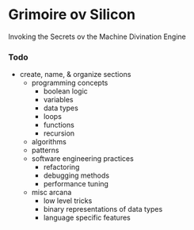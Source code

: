 # Grimoire ov Silicon
Invoking the Secrets ov the Machine Divination Engine




### Todo
* create, name, & organize sections
  * programming concepts
    * boolean logic
    * variables
    * data types
    * loops
    * functions
    * recursion
  * algorithms
  * patterns
  * software engineering practices
    * refactoring
    * debugging methods
    * performance tuning
  * misc arcana
    * low level tricks
    * binary representations of data types
    * language specific features

